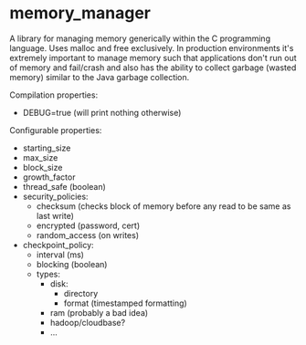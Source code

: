 memory_manager
==============
A library for managing memory generically within the C programming language.  Uses malloc and free exclusively.  In production environments it's extremely important to manage memory such that applications don't run out of memory and fail/crash and also has the ability to collect garbage (wasted memory) similar to the Java garbage collection.

Compilation properties:
- DEBUG=true (will print nothing otherwise)

Configurable properties:
- starting_size
- max_size
- block_size
- growth_factor
- thread_safe (boolean)
- security_policies:
  - checksum (checks block of memory before any read to be same as last write)
  - encrypted (password, cert)
  - random_access (on writes)
- checkpoint_policy:
  - interval (ms)
  - blocking (boolean)
  - types:
    - disk:
      - directory
      - format (timestamped formatting)
    - ram (probably a bad idea)
    - hadoop/cloudbase?
    - ...

